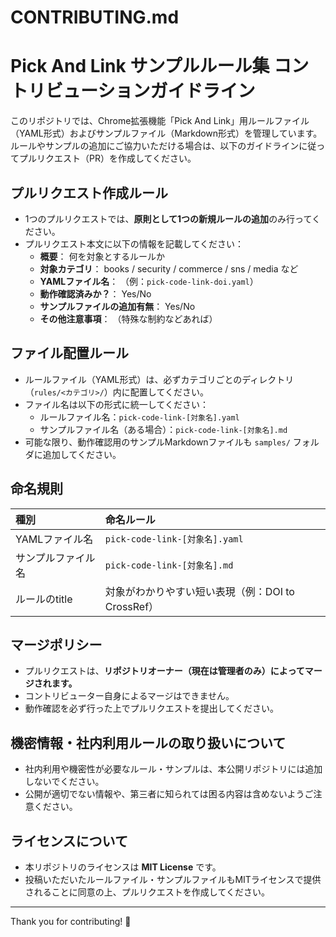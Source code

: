 # CONTRIBUTING.md
# Pick And Link サンプルルール集 コントリビューションガイドライン

このリポジトリでは、Chrome拡張機能「Pick And Link」用ルールファイル（YAML形式）およびサンプルファイル（Markdown形式）を管理しています。  
ルールやサンプルの追加にご協力いただける場合は、以下のガイドラインに従ってプルリクエスト（PR）を作成してください。

## プルリクエスト作成ルール

- 1つのプルリクエストでは、**原則として1つの新規ルールの追加**のみ行ってください。
- プルリクエスト本文に以下の情報を記載してください：
  - **概要**： 何を対象とするルールか
  - **対象カテゴリ**： books / security / commerce / sns / media など
  - **YAMLファイル名**： （例：`pick-code-link-doi.yaml`）
  - **動作確認済みか？**： Yes/No
  - **サンプルファイルの追加有無**： Yes/No
  - **その他注意事項**： （特殊な制約などあれば）

## ファイル配置ルール

- ルールファイル（YAML形式）は、必ずカテゴリごとのディレクトリ（`rules/<カテゴリ>/`）内に配置してください。
- ファイル名は以下の形式に統一してください：
  - ルールファイル名：`pick-code-link-[対象名].yaml`
  - サンプルファイル名（ある場合）：`pick-code-link-[対象名].md`
- 可能な限り、動作確認用のサンプルMarkdownファイルも `samples/` フォルダに追加してください。

## 命名規則

| 種別 | 命名ルール |
|:---|:---|
| YAMLファイル名 | `pick-code-link-[対象名].yaml` |
| サンプルファイル名 | `pick-code-link-[対象名].md` |
| ルールのtitle | 対象がわかりやすい短い表現（例：DOI to CrossRef） |

## マージポリシー

- プルリクエストは、**リポジトリオーナー（現在は管理者のみ）によってマージされます。**
- コントリビューター自身によるマージはできません。
- 動作確認を必ず行った上でプルリクエストを提出してください。

## 機密情報・社内利用ルールの取り扱いについて

- 社内利用や機密性が必要なルール・サンプルは、本公開リポジトリには追加しないでください。
- 公開が適切でない情報や、第三者に知られては困る内容は含めないようご注意ください。

## ライセンスについて

- 本リポジトリのライセンスは **MIT License** です。
- 投稿いただいたルールファイル・サンプルファイルもMITライセンスで提供されることに同意の上、プルリクエストを作成してください。

---

Thank you for contributing! 🚀
